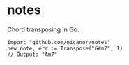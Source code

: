 notes
======

Chord transposing in Go.

    import "github.com/nicanor/notes"
    new_note, err := Transpose("G#m7", 1)
    // Output: "Am7"
